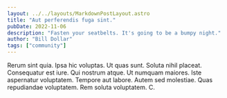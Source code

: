```yaml
---
layout: ../../layouts/MarkdownPostLayout.astro
title: "Aut perferendis fuga sint."
pubDate: 2022-11-06
description: "Fasten your seatbelts. It's going to be a bumpy night."
author: "Bill Dollar"
tags: ["community"]
---
```


Rerum sint quia. Ipsa hic voluptas. Ut quas sunt. Soluta nihil placeat. Consequatur est iure. Qui nostrum atque. Ut numquam maiores. Iste aspernatur voluptatem. Tempore aut labore. Autem sed molestiae. Quas repudiandae voluptatem. Rem soluta voluptatem. C.

